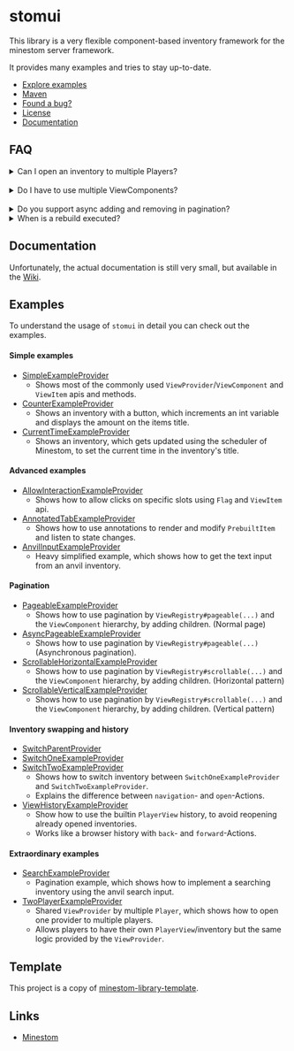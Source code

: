 # stomui

This library is a very flexible component-based inventory framework for the minestom server framework.

It provides many examples and tries to stay up-to-date.

- [Explore examples](/examples/src/main/java/eu/koboo/minestom/examples/stomui/views)
- [Maven](https://mvnrepository.com/artifact/eu.koboo/stomui)
- [Found a bug?](https://github.com/Koboo/stomui/issues)
- [License](LICENSE)
- [Documentation](https://github.com/Koboo/stomui/wiki/Documentation)

## FAQ

<details>
<summary>Can I open an inventory to multiple Players?</summary>
Yes and no. The actual inventories of Minestom are not really visible and backed by a PlayerView.
Every player gets an own PlayerView, by opening a ViewComponent, but you could open one ViewComponents
instance to multiple players, sharing the logic between multiple PlayerViews.
</details>

<br>

<details>
<summary>Do I have to use multiple ViewComponents?</summary>
No, you can create your inventories with only one ViewProvider. You are not forced
to use multiple ViewComponents, but it makes reusing logic within a ViewComponent easier.
</details>

<br>

<details>
<summary>Do you support async adding and removing in pagination?</summary>
Yes, the pagination is very flexible. There are several examples on how to use it. Just look up the
examples below.
</details>

<details>
<summary>When is a rebuild executed?</summary>
The method `PlayerView#executeRebuild()` allows view components to rebuild by themselves. Check out the example
to see some usages for that. The method is also executed by the framework itself, if a new PlayerView is opened on a
view component.
</details>

## Documentation

Unfortunately, the actual documentation is still very small, but available in the [Wiki](https://github.com/Koboo/stomui/wiki/Documentation).

## Examples

To understand the usage of `stomui` in detail you can check out the examples.

#### Simple examples
- [SimpleExampleProvider](/examples/src/main/java/eu/koboo/minestom/examples/stomui/views/SimpleExampleProvider.java)
  - Shows most of the commonly used `ViewProvider`/`ViewComponent` and `ViewItem` apis and methods.
- [CounterExampleProvider](/examples/src/main/java/eu/koboo/minestom/examples/stomui/views/CounterExampleProvider.java)
  - Shows an inventory with a button, which increments an int variable and displays the amount on the items title.
- [CurrentTimeExampleProvider](/examples/src/main/java/eu/koboo/minestom/examples/stomui/views/CurrentTimeExampleProvider.java)
  - Shows an inventory, which gets updated using the scheduler of Minestom, to set the current time in the inventory's title.

#### Advanced examples
- [AllowInteractionExampleProvider](/examples/src/main/java/eu/koboo/minestom/examples/stomui/views/other/AllowInteractionExampleProvider.java)
  - Shows how to allow clicks on specific slots using ``Flag`` and `ViewItem` api.
- [AnnotatedTabExampleProvider](/examples/src/main/java/eu/koboo/minestom/examples/stomui/views/other/AnnotatedTabExampleProvider.java)
  - Shows how to use annotations to render and modify `PrebuiltItem` and listen to state changes.
- [AnvilInputExampleProvider](/examples/src/main/java/eu/koboo/minestom/examples/stomui/views/other/AnvilInputExampleProvider.java)
  - Heavy simplified example, which shows how to get the text input from an anvil inventory.

#### Pagination
- [PageableExampleProvider](/examples/src/main/java/eu/koboo/minestom/examples/stomui/views/pagination/PageableExampleProvider.java)
  - Shows how to use pagination by `ViewRegistry#pageable(...)` and the `ViewComponent` hierarchy, by adding children. (Normal page)
- [AsyncPageableExampleProvider](/examples/src/main/java/eu/koboo/minestom/examples/stomui/views/pagination/AsyncPageableExampleProvider.java)
    - Shows how to use pagination by `ViewRegistry#pageable(...)` (Asynchronous pagination).
- [ScrollableHorizontalExampleProvider](/examples/src/main/java/eu/koboo/minestom/examples/stomui/views/pagination/ScrollableHorizontalExampleProvider.java)
    - Shows how to use pagination by `ViewRegistry#scrollable(...)` and the `ViewComponent` hierarchy, by adding children. (Horizontal pattern)
- [ScrollableVerticalExampleProvider](/examples/src/main/java/eu/koboo/minestom/examples/stomui/views/pagination/ScrollableVerticalExampleProvider.java)
    - Shows how to use pagination by `ViewRegistry#scrollable(...)` and the `ViewComponent` hierarchy, by adding children. (Vertical pattern)

#### Inventory swapping and history
- [SwitchParentProvider](/examples/src/main/java/eu/koboo/minestom/examples/stomui/views/switching/SwitchParentProvider.java)
- [SwitchOneExampleProvider](/examples/src/main/java/eu/koboo/minestom/examples/stomui/views/switching/SwitchOneExampleProvider.java)
- [SwitchTwoExampleProvider](/examples/src/main/java/eu/koboo/minestom/examples/stomui/views/switching/SwitchTwoExampleProvider.java)
  - Shows how to switch inventory between `SwitchOneExampleProvider` and `SwitchTwoExampleProvider`.
  - Explains the difference between `navigation`- and `open`-Actions.
- [ViewHistoryExampleProvider](/examples/src/main/java/eu/koboo/minestom/examples/stomui/views/switching/ViewHistoryExampleProvider.java)
  - Show how to use the builtin `PlayerView` history, to avoid reopening already opened inventories.
  - Works like a browser history with `back`- and `forward`-Actions.

#### Extraordinary examples
- [SearchExampleProvider](/examples/src/main/java/eu/koboo/minestom/examples/stomui/views/search/SearchExampleProvider.java)
  - Pagination example, which shows how to implement a searching inventory using the anvil search input.
- [TwoPlayerExampleProvider](/examples/src/main/java/eu/koboo/minestom/examples/stomui/views/multiview/TwoPlayerExampleProvider.java)
  - Shared `ViewProvider` by multiple `Player`, which shows how to open one provider to multiple players.
  - Allows players to have their own `PlayerView`/inventory but the same logic provided by the `ViewProvider`.

## Template

This project is a copy of [minestom-library-template](https://github.com/Koboo/minestom-library-template).

## Links

- [Minestom](https://minestom.net)